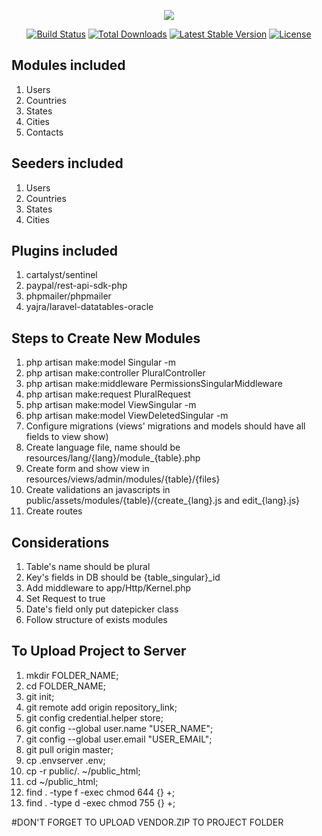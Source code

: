 <p align="center"><img src="https://laravel.com/assets/img/components/logo-laravel.svg"></p>

<p align="center">
<a href="https://travis-ci.org/laravel/framework"><img src="https://travis-ci.org/laravel/framework.svg" alt="Build Status"></a>
<a href="https://packagist.org/packages/laravel/framework"><img src="https://poser.pugx.org/laravel/framework/d/total.svg" alt="Total Downloads"></a>
<a href="https://packagist.org/packages/laravel/framework"><img src="https://poser.pugx.org/laravel/framework/v/stable.svg" alt="Latest Stable Version"></a>
<a href="https://packagist.org/packages/laravel/framework"><img src="https://poser.pugx.org/laravel/framework/license.svg" alt="License"></a>
</p>

## Modules included

1. Users
2. Countries
3. States
4. Cities
5. Contacts

## Seeders included

1. Users
2. Countries
3. States
4. Cities

## Plugins included

1. cartalyst/sentinel
2. paypal/rest-api-sdk-php
3. phpmailer/phpmailer
4. yajra/laravel-datatables-oracle

## Steps to Create New Modules

1. php artisan make:model Singular -m
2. php artisan make:controller PluralController
3. php artisan make:middleware PermissionsSingularMiddleware
4. php artisan make:request PluralRequest
5. php artisan make:model ViewSingular -m
6. php artisan make:model ViewDeletedSingular -m
7. Configure migrations (views' migrations and models should have all fields to view show)
8. Create language file, name should be resources/lang/{lang}/module_{table}.php
9. Create form and show view in resources/views/admin/modules/{table}/{files}
10. Create validations an javascripts in public/assets/modules/{table}/{create_{lang}.js and edit_{lang}.js}
11. Create routes

## Considerations

1. Table's name should be plural
1. Key's fields in DB should be {table_singular}_id
2. Add middleware to app/Http/Kernel.php
3. Set Request to true
4. Date's field only put datepicker class
5. Follow structure of exists modules

## To Upload Project to Server
1. mkdir FOLDER_NAME;
2. cd FOLDER_NAME;
3. git init;
4. git remote add origin repository_link;
5. git config credential.helper store;
6. git config --global user.name "USER_NAME";
7. git config --global user.email "USER_EMAIL";
8. git pull origin master;
9. cp .envserver .env;
10. cp -r public/. ~/public_html;
11. cd ~/public_html;
12. find . -type f -exec chmod 644 {} +;
13. find . -type d -exec chmod 755 {} +;

#DON'T FORGET TO UPLOAD VENDOR.ZIP TO PROJECT FOLDER
